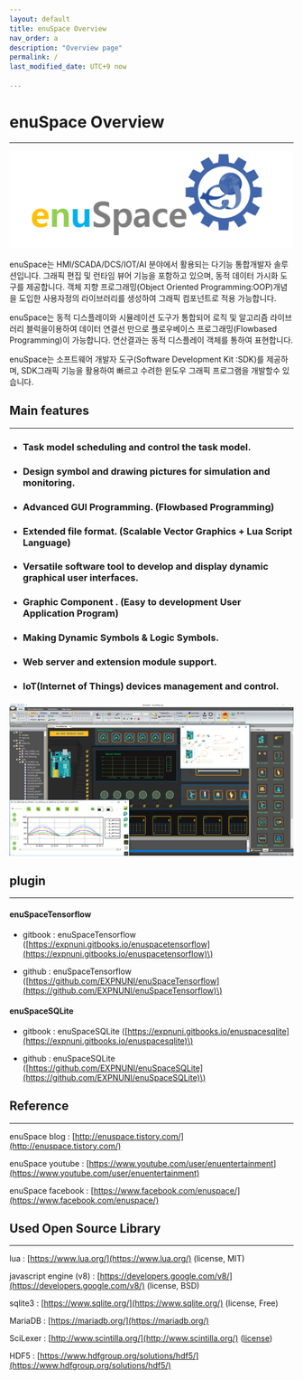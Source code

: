 ```yaml
---
layout: default
title: enuSpace Overview
nav_order: a
description: "Overview page"
permalink: /
last_modified_date: UTC+9 now

---
```


# enuSpace Overview

---

![](/assets/enuspace.png)

enuSpace는 HMI/SCADA/DCS/IOT/AI 분야에서 활용되는 다기능 통합개발자 솔루션입니다. 그래픽 편집 및 런타임 뷰어 기능을 포함하고 있으며, 동적 데이터 가시화 도구를 제공합니다. 객체 지향 프로그래밍\(Object Oriented Programming:OOP\)개념을 도입한 사용자정의 라이브러리를 생성하여 그래픽 컴포넌트로 적용 가능합니다.

enuSpace는 동적 디스플레이와 시뮬레이션 도구가 통합되어 로직 및 알고리즘 라이브러리 블럭을이용하여 데이터 연결선 만으로 플로우베이스 프로그래밍\(Flowbased Programming\)이 가능합니다. 연산결과는 동적 디스플레이 객체를 통하여 표현합니다.

enuSpace는 소프트웨어 개발자 도구\(Software Development Kit :SDK\)를 제공하며, SDK그래픽 기능을 활용하여 빠르고 수려한 윈도우 그래픽 프로그램을 개발할수 있습니다.

## Main features

---

* ### Task model scheduling and control the task model.
* ### Design symbol and drawing pictures for simulation and monitoring.
* ### Advanced GUI Programming. \(Flowbased Programming\)
* ### Extended file format. \(Scalable Vector Graphics + Lua Script Language\)
* ### Versatile software tool to develop and display dynamic graphical user interfaces.
* ### Graphic Component . \(Easy to development User Application Program\)
* ### Making Dynamic Symbols & Logic Symbols.
* ### Web server and extension module support.
* ### IoT\(Internet of Things\) devices management and control.

##### ![](/assets/enuspace_run.png)

## plugin

---

#### enuSpaceTensorflow

* gitbook : enuSpaceTensorflow \([https://expnuni.gitbooks.io/enuspacetensorflow](https://expnuni.gitbooks.io/enuspacetensorflow)\)

* github : enuSpaceTensorflow \([https://github.com/EXPNUNI/enuSpaceTensorflow](https://github.com/EXPNUNI/enuSpaceTensorflow)\)

#### enuSpaceSQLite

* gitbook : enuSpaceSQLite \([https://expnuni.gitbooks.io/enuspacesqlite](https://expnuni.gitbooks.io/enuspacesqlite)\)

* github : enuSpaceSQLite \([https://github.com/EXPNUNI/enuSpaceSQLite](https://github.com/EXPNUNI/enuSpaceSQLite)\)

## Reference

---

enuSpace blog : [http://enuspace.tistory.com/](http://enuspace.tistory.com/)

enuSpace youtube : [https://www.youtube.com/user/enuentertainment](https://www.youtube.com/user/enuentertainment)

enuSpace facebook : [https://www.facebook.com/enuspace/](https://www.facebook.com/enuspace/)

## Used Open Source Library

---

lua : [https://www.lua.org/](https://www.lua.org/) \(license, MIT\)

javascript engine \(v8\) : [https://developers.google.com/v8/](https://developers.google.com/v8/) \(license, BSD\)

sqlite3 : [https://www.sqlite.org/](https://www.sqlite.org/) \(license, Free\)

MariaDB : [https://mariadb.org/](https://mariadb.org/)

SciLexer : [http://www.scintilla.org/](http://www.scintilla.org/) \([license](http://www.scintilla.org/License.txt)\)

HDF5 : [https://www.hdfgroup.org/solutions/hdf5/](https://www.hdfgroup.org/solutions/hdf5/)

